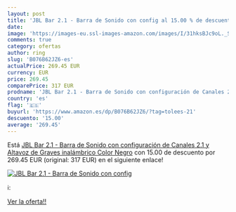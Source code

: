 ```yaml
---
layout: post
title: 'JBL Bar 2.1 - Barra de Sonido con config al 15.00 % de descuento'
date: 
image: 'https://images-eu.ssl-images-amazon.com/images/I/31hksBJc9oL._SL200_.jpg'
comments: true
category: ofertas
author: ring
slug: 'B076B62JZ6-es'
actualPrice: 269.45 EUR
currency: EUR
price: 269.45
comparePrice: 317 EUR
prodname: 'JBL Bar 2.1 - Barra de Sonido con configuración de Canales 2.1 y Altavoz de Graves inalámbrico  Color Negro'
country: 'es'
flag: '🇪🇸'
buyurl: 'https://www.amazon.es/dp/B076B62JZ6/?tag=tolees-21'
descuento: '15.00'
average: '269.45'
---
```


Está [JBL Bar 2.1 - Barra de Sonido con configuración de Canales 2.1 y Altavoz de Graves inalámbrico  Color Negro](https://www.amazon.es/dp/B076B62JZ6/?tag=tolees-21) con 15.00 de descuento por 269.45 EUR (original: 317 EUR) en el siguiente enlace!

[![JBL Bar 2.1 - Barra de Sonido con config](https://images-eu.ssl-images-amazon.com/images/I/31hksBJc9oL._SL200_.jpg)](https://www.amazon.es/dp/B076B62JZ6/?tag=tolees-21)

ℹ️:


[Ver la oferta!!](https://www.amazon.es/dp/B076B62JZ6/?tag=tolees-21)
